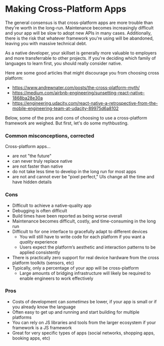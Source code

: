 # Making Cross-Platform Apps

The general consensus is that cross-platform apps are more trouble than they're worth in the long-run. Maintenance becomes increasingly difficult and your app will be slow to adopt new APIs in many cases. Additionally, there is the risk that whatever framework you're using will be abandoned, leaving you with massive technical debt.

As a native developer, your skillset is generally more valuable to employers and more transferrable to other projects. If you're deciding which family of languages to learn first, you should really consider native.

Here are some good articles that might discourage you from choosing cross platform:

- https://www.andrewnater.com/posts/the-cross-platform-myth/
- https://medium.com/airbnb-engineering/sunsetting-react-native-1868ba28e30a
- https://engineering.udacity.com/react-native-a-retrospective-from-the-mobile-engineering-team-at-udacity-89975d6a8102

Below, some of the pros and cons of choosing to use a cross-platform framework are weighed. But first, let's do some mythbusting.

### Common misconceptions, corrected

Cross-platform apps...

- are not "the future"
- can never truly replace native
- are not faster than native
- do not take less time to develop in the long run for most apps
- are not and cannot ever be "pixel perfect," UIs change all the time and have hidden details

### Cons

- Difficult to achieve a native-quality app
- Debugging is often difficult
- Build times have been reported as being worse overall
- Maintenance becomes difficult, costly, and time-consuming in the long run
- Difficult to for one interface to gracefully adapt to different devices
    - You will still have to write code for each platform if you want a *quality* experience
    - Users expect the platform’s aesthetic and interaction patterns to be applied consistently
- There is practically zero support for real device hardware from the cross platform toolkits (sensors, etc)
- Typically, only a percentage of your app will be cross-platform
    - Large amounts of bridging infrastructure will likely be required to enable engineers to work effectively

### Pros

- Costs of development can *sometimes* be lower, if your app is small or if you already know the language
- Often easy to get up and running and start building for multiple platforms
- You can rely on JS libraries and tools from the larger ecosystem if your framework is a JS framework
- Great for very specific types of apps (social networks, shopping apps, booking apps, etc)
